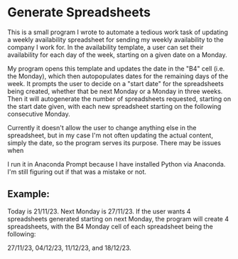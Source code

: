 # Generate Spreadsheets

This is a small program I wrote to automate a tedious work task of updating a weekly availability spreadsheet for sending my weekly availability to the company I work for. In the availability template, a user can set their availability for each day of the week, starting on a given date on a Monday.

My program opens this template and updates the date in the "B4" cell (i.e. the Monday), which then autopopulates dates for the remaining days of the week. It prompts the user to decide on a "start date" for the spreadsheets being created, whether that be next Monday or a Monday in three weeks. Then it will autogenerate the number of spreadsheets requested, starting on the start date given, with each new spreadsheet starting on the following consecutive Monday.

Currently it doesn't allow the user to change anything else in the spreadsheet, but in my case I'm not often updating the actual content, simply the date, so the program serves its purpose. There may be issues when 

I run it in Anaconda Prompt because I have installed Python via Anaconda. I'm still figuring out if that was a mistake or not.


## Example:

Today is 21/11/23. Next Monday is 27/11/23. If the user wants 4 spreadsheets generated starting on next Monday, the program will create 4 spreadsheets, with the B4 Monday cell of each spreadsheet being the following:

27/11/23, 04/12/23, 11/12/23, and 18/12/23.
